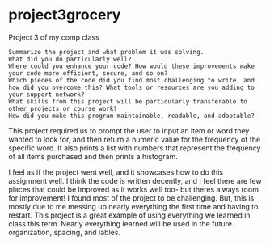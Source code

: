 # project3grocery
Project 3 of my comp class


    Summarize the project and what problem it was solving.
    What did you do particularly well?
    Where could you enhance your code? How would these improvements make your code more efficient, secure, and so on?
    Which pieces of the code did you find most challenging to write, and how did you overcome this? What tools or resources are you adding to your support network?
    What skills from this project will be particularly transferable to other projects or course work?
    How did you make this program maintainable, readable, and adaptable?




This project required us to prompt the user to input an item or word they wanted to look for, and then return a numeric value for the frequency of the specific word. It also prints a list with numbers that represent the frequency of all items purchased and then prints a histogram.

I feel as if the project went well, and it showcases how to do this assignment well.
I think the code is written decently, and I feel there are few places that could be improved as it works well too- but theres always room for improvement!
I found most of the project to be challenging. But, this is mostly due to me messing up nearly everything the first time and having to restart.
This project is a great example of using everything we learned in class this term. Nearly everything learned will be used in the future.
organization, spacing, and lables.
